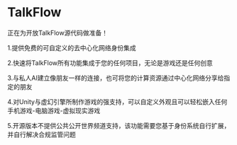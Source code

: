 # TalkFlow

正在为开放TalkFlow源代码做准备！

1.提供免费的可自定义的去中心化网络身份集成

2.快速将TalkFlow所有功能集成于您的任何项目，无论是游戏还是任何创意

3.与私人AI建立像朋友一样的连接，也可将您的计算资源通过中心化网络分享给指定的朋友

4.对Unity与虚幻引擎所制作游戏的强支持，可以自定义外观且可以轻松嵌入任何手机游戏-电脑游戏-虚拟现实游戏

5.开源版本不提供公共公开世界频道支持，该功能需要您基于身份系统自行扩展，并自行解决合规监管问题
